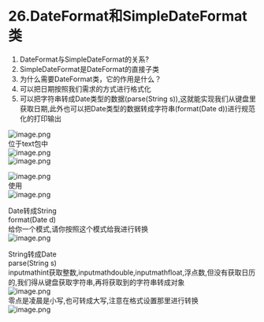 # 26.DateFormat和SimpleDateFormat类


1. DateFormat与SimpleDateFormat的关系?
  1. SimpleDateFormat是DateFormat的直接子类
2. 为什么需要DateFormat类，它的作用是什么？
  1. 可以把日期按照我们需求的方式进行格式化
  1. 可以把字符串转成Date类型的数据(parse(String s)),这就能实现我们从键盘里获取日期,此外也可以把Date类型的数据转成字符串(format(Date d))进行规范化的打印输出

![image.png](https://cdn.nlark.com/yuque/0/2019/png/349894/1559871169642-8ba810db-0f3b-4c99-b70d-bd10d35c1b82.png#align=left&display=inline&height=244&name=image.png&originHeight=244&originWidth=411&size=46684&status=done&width=411)<br />位于text包中<br />![image.png](https://cdn.nlark.com/yuque/0/2019/png/349894/1559871390638-fb2c4144-b981-4e55-9f2a-33c715dc3511.png#align=left&display=inline&height=375&name=image.png&originHeight=375&originWidth=755&size=182768&status=done&width=755)<br />![image.png](https://cdn.nlark.com/yuque/0/2019/png/349894/1559871424461-db869663-fe2c-4b95-8a32-2caf339abf42.png#align=left&display=inline&height=281&name=image.png&originHeight=281&originWidth=582&size=98112&status=done&width=582)

![image.png](https://cdn.nlark.com/yuque/0/2019/png/349894/1559871484575-58b91513-4083-4250-8f22-e346c896c56d.png#align=left&display=inline&height=357&name=image.png&originHeight=357&originWidth=521&size=149065&status=done&width=521)<br />使用<br />![image.png](https://cdn.nlark.com/yuque/0/2019/png/349894/1559871541273-855cc19a-f655-485e-84b6-f6fb6e57e988.png#align=left&display=inline&height=192&name=image.png&originHeight=192&originWidth=400&size=61633&status=done&width=400)

Date转成String<br />format(Date d)<br />给你一个模式,请你按照这个模式给我进行转换<br />![image.png](https://cdn.nlark.com/yuque/0/2019/png/349894/1559871932449-e03a64a0-42e1-4591-908f-55ff30e672b9.png#align=left&display=inline&height=296&name=image.png&originHeight=296&originWidth=569&size=148180&status=done&width=569)

String转成Date<br />parse(String s)<br />inputmathint获取整数,inputmathdouble,inputmathfloat,浮点数,但没有获取日历的,我们得从键盘获取字符串,再将获取到的字符串转成对象<br />![image.png](https://cdn.nlark.com/yuque/0/2019/png/349894/1559872212953-de52812d-7365-4e5e-9fa7-e3cb88d3d2db.png#align=left&display=inline&height=241&name=image.png&originHeight=241&originWidth=551&size=131570&status=done&width=551)<br />零点是凌晨是小写,也可转成大写,注意在格式设置那里进行转换<br />![image.png](https://cdn.nlark.com/yuque/0/2019/png/349894/1559872309061-9f1f5ac3-778d-4e3b-89bf-f3a5e8cd4872.png#align=left&display=inline&height=371&name=image.png&originHeight=371&originWidth=594&size=215376&status=done&width=594)

